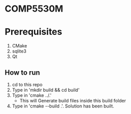 # COMP5530M

# Prerequisites

1. CMake
2. sqlite3
3. Qt

## How to run

1. cd to this repo
2. Type in 'mkdir build && cd build'
3. Type in 'cmake ../.'
   - This will Generate build files inside this build folder
4. Type in 'cmake --build .'. Solution has been built.

